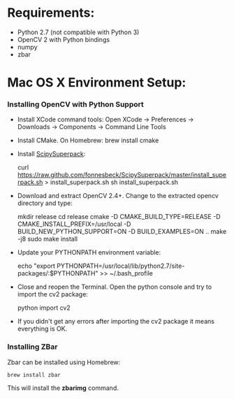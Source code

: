 Requirements:
=============

- Python 2.7 (not compatible with Python 3)
- OpenCV 2 with Python bindings
- numpy
- zbar

Mac OS X Environment Setup:
==========================

### Installing OpenCV with Python Support

-   Install XCode command tools: Open XCode -> Preferences -> Downloads -> Components -> Command Line Tools

-   Install CMake. On Homebrew: brew install cmake

-   Install [ScipySuperpack](https://github.com/fonnesbeck/ScipySuperpack): 

    curl https://raw.github.com/fonnesbeck/ScipySuperpack/master/install_superpack.sh > install_superpack.sh
    sh install_superpack.sh

-   Download and extract OpenCV 2.4+. Change to the extracted opencv directory and type:

    mkdir release cd release cmake -D CMAKE_BUILD_TYPE=RELEASE -D CMAKE_INSTALL_PREFIX=/usr/local -D BUILD_NEW_PYTHON_SUPPORT=ON -D BUILD_EXAMPLES=ON ..
    make -j8
    sudo make install

-   Update your PYTHONPATH environment variable:

    echo "export PYTHONPATH=/usr/local/lib/python2.7/site-packages/:$PYTHONPATH" >> ~/.bash_profile

-   Close and reopen the Terminal. Open the python console and try to import the cv2 package:

    python import cv2

-   If you didn't get any errors after importing the cv2 package it means everything is OK.

### Installing ZBar

Zbar can be installed using Homebrew:

    brew install zbar

This will install the **zbarimg** command.